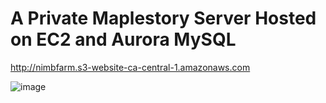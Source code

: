 # A Private Maplestory Server Hosted on EC2 and Aurora MySQL

http://nimbfarm.s3-website-ca-central-1.amazonaws.com

![image](https://user-images.githubusercontent.com/115760354/197254096-b9dda72c-d859-48ef-9fed-6fff757aa516.png)
